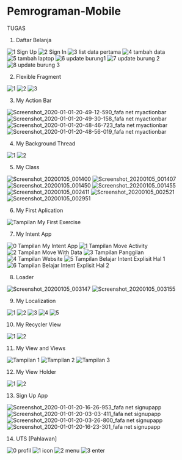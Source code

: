 # Pemrograman-Mobile
TUGAS

1. Daftar Belanja

![1  Sign Up](https://user-images.githubusercontent.com/54838037/72217258-928af680-355e-11ea-9923-22302070ea6e.jpeg)
![2  Sign In](https://user-images.githubusercontent.com/54838037/72217259-928af680-355e-11ea-8845-7563cff0ebf1.jpeg)
![3  list data pertama](https://user-images.githubusercontent.com/54838037/72217260-928af680-355e-11ea-988e-d2c9806958a1.jpeg)
![4  tambah data](https://user-images.githubusercontent.com/54838037/72217253-9159c980-355e-11ea-93c0-24e2ebb2a16a.jpeg)
![5  tambah laptop](https://user-images.githubusercontent.com/54838037/72217254-9159c980-355e-11ea-8645-4be893bc3fc7.jpeg)
![6  update  burung1](https://user-images.githubusercontent.com/54838037/72217255-9159c980-355e-11ea-92c3-147d3a340fde.jpeg)
![7  update burung 2](https://user-images.githubusercontent.com/54838037/72217256-91f26000-355e-11ea-9a3a-ae43cad7d8b4.jpeg)
![8  update burung 3](https://user-images.githubusercontent.com/54838037/72217257-91f26000-355e-11ea-9f66-239057011a2d.jpeg)

2. Flexible Fragment

![1](https://user-images.githubusercontent.com/54838037/72217300-fc0b0500-355e-11ea-8d6c-fe16736425fe.png)
![2](https://user-images.githubusercontent.com/54838037/72217298-fb726e80-355e-11ea-8159-8bf464d53988.png)
![3](https://user-images.githubusercontent.com/54838037/72217299-fb726e80-355e-11ea-82a3-40f06c8d1858.png)

3. My Action Bar

![Screenshot_2020-01-01-20-49-12-590_fafa net myactionbar](https://user-images.githubusercontent.com/54838037/72217315-12b15c00-355f-11ea-8526-15bfd30e49d0.png)
![Screenshot_2020-01-01-20-49-30-158_fafa net myactionbar](https://user-images.githubusercontent.com/54838037/72217316-1349f280-355f-11ea-836b-e4b6bf5c5f4e.png)
![Screenshot_2020-01-01-20-48-46-723_fafa net myactionbar](https://user-images.githubusercontent.com/54838037/72217317-1349f280-355f-11ea-8d5c-c43d9cd335f2.png)
![Screenshot_2020-01-01-20-48-56-019_fafa net myactionbar](https://user-images.githubusercontent.com/54838037/72217318-13e28900-355f-11ea-9a71-351b4fc31bc1.png)

4. My Background Thread

![1](https://user-images.githubusercontent.com/54838037/72217329-2492ff00-355f-11ea-8d8e-b7738a64b482.jpg)
![2](https://user-images.githubusercontent.com/54838037/72217328-2492ff00-355f-11ea-8178-db217d5d8167.jpg)

5. My Class

![Screenshot_20200105_001400](https://user-images.githubusercontent.com/54838037/72217332-2fe62a80-355f-11ea-8371-e1dae9406a77.jpg)
![Screenshot_20200105_001407](https://user-images.githubusercontent.com/54838037/72217333-307ec100-355f-11ea-91f6-8ece8114229f.jpg)
![Screenshot_20200105_001450](https://user-images.githubusercontent.com/54838037/72217334-307ec100-355f-11ea-90ab-8cac8848a07a.jpg)
![Screenshot_20200105_001455](https://user-images.githubusercontent.com/54838037/72217335-31175780-355f-11ea-8370-599f9802bd58.jpg)
![Screenshot_20200105_002411](https://user-images.githubusercontent.com/54838037/72217336-31175780-355f-11ea-8085-c8477cd3200d.jpg)
![Screenshot_20200105_002521](https://user-images.githubusercontent.com/54838037/72217337-31afee00-355f-11ea-8390-fc050042b8ab.jpg)
![Screenshot_20200105_002951](https://user-images.githubusercontent.com/54838037/72217338-32488480-355f-11ea-9c18-caa32ce49810.jpg)

6. My First Aplication

![Tampilan My First Exercise](https://user-images.githubusercontent.com/54838037/72217345-3f657380-355f-11ea-98cd-d7f828696233.png)

7. My Intent App

![0  Tampilan My Intent App](https://user-images.githubusercontent.com/54838037/72217353-47251800-355f-11ea-8b24-db7fd99e2214.png)
![1  Tampilan Move  Activity](https://user-images.githubusercontent.com/54838037/72217354-47251800-355f-11ea-86d6-51577f662654.png)
![2  Tampilan Move With Data](https://user-images.githubusercontent.com/54838037/72217355-47bdae80-355f-11ea-8cfb-8d6b16ad51bf.png)
![3  Tampilan Panggilan](https://user-images.githubusercontent.com/54838037/72217356-47bdae80-355f-11ea-80e8-7d0e08165ec9.png)
![4  Tampilan Website](https://user-images.githubusercontent.com/54838037/72217357-48564500-355f-11ea-936f-47b80884af47.png)
![5  Tampilan Belajar Intent Explisit Hal 1](https://user-images.githubusercontent.com/54838037/72217350-45f3eb00-355f-11ea-8f2b-4efc345bc341.png)
![6  Tampilan Belajar Intent Explisit Hal 2](https://user-images.githubusercontent.com/54838037/72217352-468c8180-355f-11ea-909c-6800b18fc869.png)

8. Loader

![Screenshot_20200105_003147](https://user-images.githubusercontent.com/54838037/72217365-51471680-355f-11ea-909b-c9f8657eda4d.jpg)
![Screenshot_20200105_003155](https://user-images.githubusercontent.com/54838037/72217366-51471680-355f-11ea-83e3-b88bd65bb37d.jpg)

9. My Localization

![1](https://user-images.githubusercontent.com/54838037/72217370-599f5180-355f-11ea-9c2d-b0df5c13a484.png)
![2](https://user-images.githubusercontent.com/54838037/72217371-5a37e800-355f-11ea-9da1-c78c96d005be.png)
![3](https://user-images.githubusercontent.com/54838037/72217372-5a37e800-355f-11ea-8758-128857042519.png)
![4](https://user-images.githubusercontent.com/54838037/72217374-5a37e800-355f-11ea-8625-d54cd495066e.png)
![5](https://user-images.githubusercontent.com/54838037/72217375-5ad07e80-355f-11ea-9976-d710abdb3c6e.png)

10. My Recycler View

![1](https://user-images.githubusercontent.com/54838037/72217377-6623aa00-355f-11ea-96de-8d2954ababd4.png)
![2](https://user-images.githubusercontent.com/54838037/72217376-6623aa00-355f-11ea-84c8-46f0bf5a8f61.png)

11. My View and Views

![Tampilan 1](https://user-images.githubusercontent.com/54838037/72217382-6de34e80-355f-11ea-9cd2-bf937fedc85d.png)
![Tampilan 2](https://user-images.githubusercontent.com/54838037/72217383-6de34e80-355f-11ea-8d20-5621bac633c1.png)
![Tampilan 3](https://user-images.githubusercontent.com/54838037/72217381-6d4ab800-355f-11ea-92d1-c03629ab932f.png)

12. My View Holder

![1](https://user-images.githubusercontent.com/54838037/72217387-76d42000-355f-11ea-8814-cd0dae99bffd.jpg)
![2](https://user-images.githubusercontent.com/54838037/72217386-763b8980-355f-11ea-9ad0-5c5f6618bc28.jpg)

13. Sign Up App

![Screenshot_2020-01-01-20-16-26-953_fafa net signupapp](https://user-images.githubusercontent.com/54838037/72217431-30cb8c00-3560-11ea-8bcf-5541c8f53074.png)
![Screenshot_2020-01-01-20-03-03-411_fafa net signupapp](https://user-images.githubusercontent.com/54838037/72217432-31642280-3560-11ea-823d-89e8fab1b0e6.png)
![Screenshot_2020-01-01-20-03-26-800_fafa net signupapp](https://user-images.githubusercontent.com/54838037/72217433-31642280-3560-11ea-8ee5-7218be74f45f.png)
![Screenshot_2020-01-01-20-16-23-301_fafa net signupapp](https://user-images.githubusercontent.com/54838037/72217434-31fcb900-3560-11ea-98c2-a5cbc1b03e57.png)

14. UTS [Pahlawan]

![0  profil](https://user-images.githubusercontent.com/54838037/72217442-3c1eb780-3560-11ea-85a8-673714d2a29e.jpg)
![1  icon](https://user-images.githubusercontent.com/54838037/72217439-3b862100-3560-11ea-9bb0-89066641b485.jpg)
![2  menu](https://user-images.githubusercontent.com/54838037/72217440-3b862100-3560-11ea-96c2-809040569c9c.jpg)
![3  enter](https://user-images.githubusercontent.com/54838037/72217441-3c1eb780-3560-11ea-826a-8941bdf7a67a.jpg)
